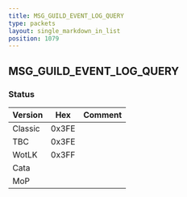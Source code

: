 ```yaml
---
title: MSG_GUILD_EVENT_LOG_QUERY
type: packets
layout: single_markdown_in_list
position: 1079
---
```


## MSG_GUILD_EVENT_LOG_QUERY

### Status

Version    | Hex        | Comment
---------- | ---------- | ---------- 
Classic    | 0x3FE      |
TBC        | 0x3FE      |
WotLK      | 0x3FF      |
Cata       |            |
MoP        |            |